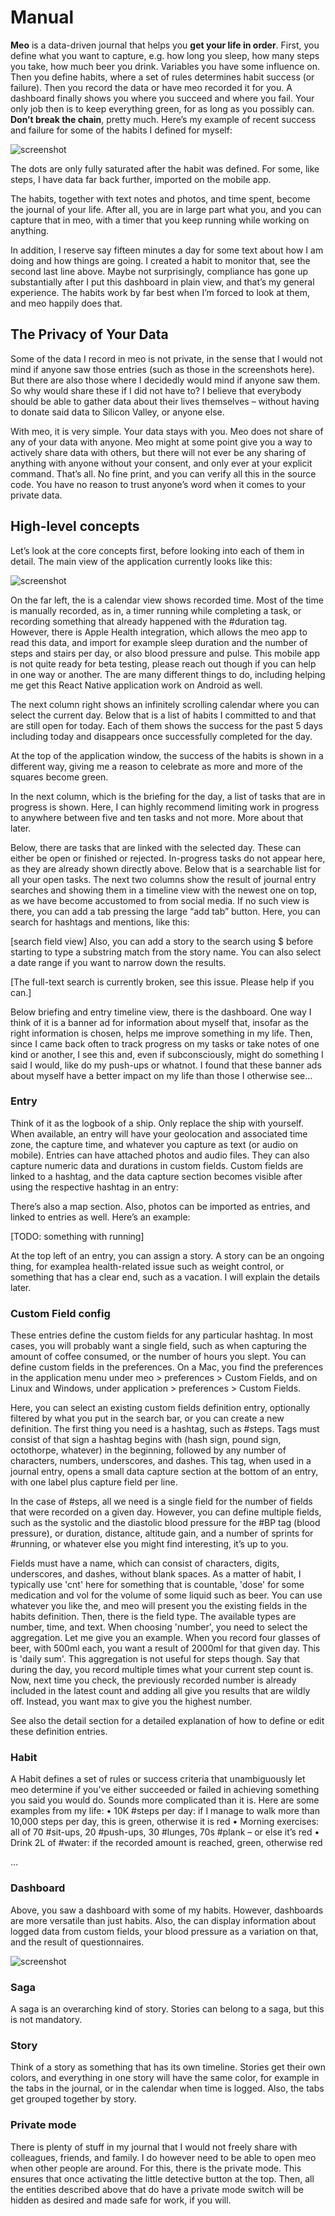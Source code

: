 # Manual

**Meo** is a data-driven journal that helps you **get your life in order**. First, you define what you want to capture, e.g. how long you sleep, how many steps you take, how much beer you drink. Variables you have some influence on. Then you define habits, where a set of rules determines habit success (or failure). Then you record the data or have meo recorded it for you. A dashboard finally shows you where you succeed and where you fail. Your only job then is to keep everything green, for as long as you possibly can. **Don’t break the chain**, pretty much. Here’s my example of recent success and failure for some of the habits I defined for myself:

![screenshot](./images/20181217_2238_habits.png) 

The dots are only fully saturated after the habit was defined. For some, like steps, I have data far back further, imported on the mobile app.

The habits, together with text notes and photos, and time spent, become the journal of your life. After all, you are in large part what you, and you can capture that in meo, with a timer that you keep running while working on anything. 

In addition, I reserve say fifteen minutes a day for some text about how I am doing and how things are going. I created a habit to monitor that, see the second last line above. Maybe not surprisingly, compliance has gone up substantially after I put this dashboard in plain view, and that’s my general experience. The habits work by far best when I’m forced to look at them, and meo happily does that.

## The Privacy of Your Data

Some of the data I record in meo is not private, in the sense that I would not mind if anyone saw those entries (such as those in the screenshots here). But there are also those where I decidedly would mind if anyone saw them. So why would share these if I did not have to? I believe that everybody should be able to gather data about their lives themselves – without having to donate said data to Silicon Valley, or anyone else. 

With meo, it is very simple. Your data stays with you. Meo does not share of any of your data with anyone. Meo might at some point give you a way to actively share data with others, but there will not ever be any sharing of anything with anyone without your consent, and only ever at your explicit command. That’s all. No fine print, and you can verify all this in the source code. You have no reason to trust anyone’s word when it comes to your private data.


## High-level concepts
Let’s look at the core concepts first, before looking into each of them in detail. The main view of the application currently looks like this:
 
![screenshot](./images/20181217_2250_overview.png) 

On the far left, the is a calendar view shows recorded time. Most of the time is manually recorded, as in, a timer running while completing a task, or recording something that already happened with the #duration tag. However, there is Apple Health integration, which allows the meo app to read this data, and import for example sleep duration and the number of steps and stairs per day, or also blood pressure and pulse. This mobile app is not quite ready for beta testing, please reach out though if you can help in one way or another. The are many different things to do, including helping me get this React Native application work on Android as well. 

The next column right shows an infinitely scrolling calendar where you can select the current day. Below that is a list of habits I committed to and that are still open for today. Each of them shows the success for the past 5 days including today and disappears once successfully completed for the day. 

At the top of the application window, the success of the habits is shown in a different way, giving me a reason to celebrate as more and more of the squares become green.

In the next column, which is the briefing for the day, a list of tasks that are in progress is shown. Here, I can highly recommend limiting work in progress to anywhere between five and ten tasks and not more. More about that later.

Below, there are tasks that are linked with the selected day. These can either be open or finished or rejected. In-progress tasks do not appear here, as they are already shown directly above. Below that is a searchable list for all your open tasks. The next two columns show the result of journal entry searches and showing them in a timeline view with the newest one on top, as we have become accustomed to from social media. If no such view is there, you can add a tab pressing the large “add tab” button. Here, you can search for hashtags and mentions, like this:

[search field view]
Also, you can add a story to the search using $ before starting to type a substring match from the story name. You can also select a date range if you want to narrow down the results.

[The full-text search is currently broken, see this issue. Please help if you can.]

Below briefing and entry timeline view, there is the dashboard. One way I think of it is a banner ad for information about myself that, insofar as the right information is chosen, helps me improve something in my life. Then, since I came back often to track progress on my tasks or take notes of one kind or another, I see this and, even if subconsciously, might do something I said I would, like do my push-ups or whatnot. I found that these banner ads about myself have a better impact on my life than those I otherwise see…




### Entry
Think of it as the logbook of a ship. Only replace the ship with yourself. When available, an entry will have your geolocation and associated time zone, the capture time, and whatever you capture as text (or audio on mobile). Entries can have attached photos and audio files. They can also capture numeric data and durations in custom fields. Custom fields are linked to a hashtag, and the data capture section becomes visible after using the respective hashtag in an entry:
 

There’s also a map section. Also, photos can be imported as entries, and linked to entries as well. Here’s an example:

[TODO: something with running]


At the top left of an entry, you can assign a story. A story can be an ongoing thing, for examplea health-related issue such as weight control, or something that has a clear end, such as a vacation. I will explain the details later.



### Custom Field config
These entries define the custom fields for any particular hashtag. In most cases, you will probably want a single field, such as when capturing the amount of coffee consumed, or the number of hours you slept. You can define custom fields in the preferences. On a Mac, you find the preferences in the application menu under meo > preferences > Custom Fields, and on Linux and Windows, under application > preferences > Custom Fields.

 


Here, you can select an existing custom fields definition entry, optionally filtered by what you put in the search bar, or you can create a new definition. The first thing you need is a hashtag, such as #steps. Tags must consist of that sign a hashtag begins with (hash sign, pound sign, octothorpe, whatever) in the beginning, followed by any number of characters, numbers, underscores, and dashes. This tag, when used in a journal entry, opens a small data capture section at the bottom of an entry, with one label plus capture field per line.

In the case of #steps, all we need is a single field for the number of fields that were recorded on a given day. However, you can define multiple fields, such as the systolic and the diastolic blood pressure for the #BP tag (blood pressure), or duration, distance, altitude gain, and a number of sprints for #running, or whatever else you might find interesting, it’s up to you.

Fields must have a name, which can consist of characters, digits, underscores, and dashes, without blank spaces. As a matter of habit, I typically use 'cnt' here for something that is countable, 'dose' for some medication and vol for the volume of some liquid such as beer. You can use whatever you like the, and meo will present you the existing fields in the habits definition. Then, there is the field type. The available types are number, time, and text. When choosing 'number', you need to select the aggregation. Let me give you an example. When you record four glasses of beer, with 500ml each, you want a result of 2000ml for that given day. This is  'daily sum'. This aggregation is not useful for steps though. Say that during the day, you record multiple times what your current step count is. Now, next time you check, the previously recorded number is already included in the latest count and adding all give you results that are wildly off. Instead, you want max to give you the highest number.

See also the detail section for a detailed explanation of how to define or edit these definition entries.


### Habit
A Habit defines a set of rules or success criteria that unambiguously let meo determine if you’ve either succeeded or failed in achieving something you said you would do. Sounds more complicated than it is. Here are some examples from my life:
•    10K #steps per day: if I manage to walk more than 10,000 steps per day, this is green, otherwise it is red
•    Morning exercises: all of 70 #sit-ups, 20 #push-ups, 30 #lunges, 70s #plank – or else it’s red
•    Drink 2L of #water: if the recorded amount is reached, green, otherwise red

… 


### Dashboard

Above, you saw a dashboard with some of my habits. However, dashboards are more versatile than just habits. Also, the can display information about logged data from custom fields, your blood pressure as a variation on that, and the result of questionnaires.


![screenshot](./images/20181217_2302_dashboard.png)


### Saga
A saga is an overarching kind of story. Stories can belong to a saga, but this is not mandatory.


### Story
Think of a story as something that has its own timeline. Stories get their own colors, and everything in one story will have the same color, for example in the tabs in the journal, or in the calendar when time is logged. Also, the tabs get grouped together by story.



### Private mode
There is plenty of stuff in my journal that I would not freely share with colleagues, friends, and family. I do however need to be able to open meo when other people are around. For this, there is the private mode. This ensures that once activating the little detective button at the top. Then, all the entities described above that do have a private mode switch will be hidden as desired and made safe for work, if you will.
